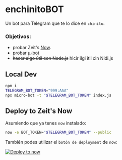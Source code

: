 # enchinitoBOT

Un bot para Telegram que te lo dice en `chinito`.

### Objetivos:

- probar Zeit's [Now](https://zeit.co/now).
- probar [μ-bot](https://github.com/telegraf/micro-bot)
- ~~hacer algo útil con Node.js~~ hicir ilgi ítil cin Nidi.js


## Local Dev

```sh
npm i
TELEGRAM_BOT_TOKEN="999:AAA"
npx micro-bot -t "$TELEGRAM_BOT_TOKEN" index.js
```
## Deploy to Zeit's Now

Asumiendo que ya tenes `now` instalado:

```sh
now -e BOT_TOKEN="$TELEGRAM_BOT_TOKEN" --public
```

También podes utilizar el `botón de deployment` de `now`:

[![Deploy to now](https://deploy.now.sh/static/button.svg)](https://deploy.now.sh/?repo=https://github.com/xmarcos/enchinitoBOT)
